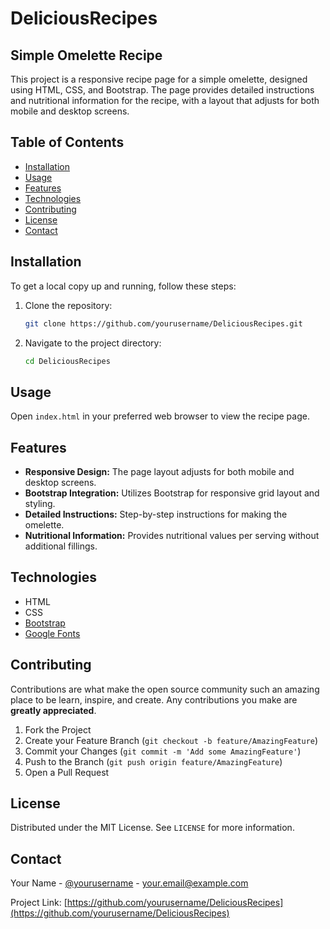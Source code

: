 # DeliciousRecipes

## Simple Omelette Recipe

This project is a responsive recipe page for a simple omelette, designed using HTML, CSS, and Bootstrap. The page provides detailed instructions and nutritional information for the recipe, with a layout that adjusts for both mobile and desktop screens.

## Table of Contents

- [Installation](#installation)
- [Usage](#usage)
- [Features](#features)
- [Technologies](#technologies)
- [Contributing](#contributing)
- [License](#license)
- [Contact](#contact)

## Installation

To get a local copy up and running, follow these steps:

1. Clone the repository:
    ```bash
    git clone https://github.com/yourusername/DeliciousRecipes.git
    ```
2. Navigate to the project directory:
    ```bash
    cd DeliciousRecipes
    ```

## Usage

Open `index.html` in your preferred web browser to view the recipe page.

## Features

- **Responsive Design:** The page layout adjusts for both mobile and desktop screens.
- **Bootstrap Integration:** Utilizes Bootstrap for responsive grid layout and styling.
- **Detailed Instructions:** Step-by-step instructions for making the omelette.
- **Nutritional Information:** Provides nutritional values per serving without additional fillings.

## Technologies

- HTML
- CSS
- [Bootstrap](https://getbootstrap.com/)
- [Google Fonts](https://fonts.google.com/)

## Contributing

Contributions are what make the open source community such an amazing place to be learn, inspire, and create. Any contributions you make are **greatly appreciated**.

1. Fork the Project
2. Create your Feature Branch (`git checkout -b feature/AmazingFeature`)
3. Commit your Changes (`git commit -m 'Add some AmazingFeature'`)
4. Push to the Branch (`git push origin feature/AmazingFeature`)
5. Open a Pull Request

## License

Distributed under the MIT License. See `LICENSE` for more information.

## Contact

Your Name - [@yourusername](https://twitter.com/yourusername) - your.email@example.com

Project Link: [https://github.com/yourusername/DeliciousRecipes](https://github.com/yourusername/DeliciousRecipes)
